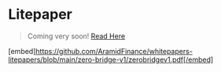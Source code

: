 
# Litepaper

> Coming very soon! [Read Here](https://github.com/AramidFinance/whitepapers-litepapers/tree/main/zero-bridge-v1)

[embed]https://github.com/AramidFinance/whitepapers-litepapers/blob/main/zero-bridge-v1/zerobridgev1.pdf[/embed]
